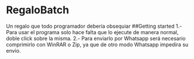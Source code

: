 # RegaloBatch
Un regalo que todo programador debería obsequiar
##Getting started
1.- Para usar el programa solo hace falta que lo ejecute de manera normal,
doble click sobre la misma.
2.- Para enviarlo por Whatsapp será necesario comprimirlo con WinRAR o Zip,
ya que de otro modo Whatsapp impedira su envio.
